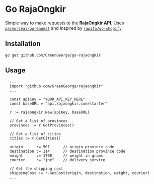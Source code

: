 # Go RajaOngkir

Simple way to make requests to the [**RajaOngkir API**][1]. Uses [`parnurzeal/gorequest`][2] and inspired by [`rapito/go-shopify`][3]

[1]: https://rajaongkir.com/dokumentasi
[2]: https://github.com/parnurzeal/gorequest
[3]: https://github.com/rapito/go-shopify

## Installation
```
go get github.com/GreenGeorge/go-rajaongkir
```

## Usage
```
  ...
  import "github.com/GreenGeorge/rajaongkir"
  ...

  const apiKey = "YOUR_API_KEY_HERE"
  const baseURL = "api.rajaongkir.com/starter"

  r := rajaongkir.New(apiKey, baseURL)

  // Get a list of provinces
  provinces := r.GetProvinces()

  // Get a list of cities
  cities := r.GetCities()

  origin      := 501      // origin province code
  destination := 114      // destination province code
  weight      := 1700     // weight in grams
  courier     := "jne"    // delivery service

  // Get the shipping cost
  shippingCost := r.GetCost(origin, destination, weight, courier)
  ...
```
